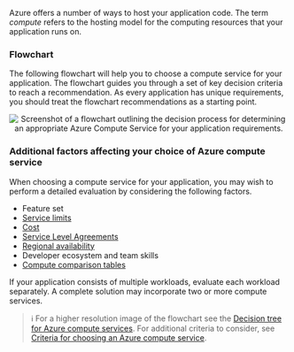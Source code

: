Azure offers a number of ways to host your application code. The term *compute* refers to the hosting model for the computing resources that your application runs on.

### Flowchart

The following flowchart will help you to choose a compute service for your application. The flowchart guides you through a set of key decision criteria to reach a recommendation. As every application has unique requirements, you should treat the flowchart recommendations as a starting point.

<p style="text-align:center;"><img src="../Linked_Image_Files/decisiontree.png" alt="Screenshot of a flowchart outlining the decision process for determining an appropriate Azure Compute Service for your application requirements."></p>

### Additional factors affecting your choice of Azure compute service

When choosing a compute service for your application, you may wish to perform a detailed evaluation by considering the following factors.

- Feature set
- [Service limits](https://docs.microsoft.com/en-us/azure/azure-subscription-service-limits)
- [Cost](https://azure.microsoft.com/pricing/)
- [Service Level Agreements](https://azure.microsoft.com/support/legal/sla/)
- [Regional availability](https://azure.microsoft.com/global-infrastructure/services/)
- Developer ecosystem and team skills
- [Compute comparison tables](https://docs.microsoft.com/en-us/azure/architecture/guide/technology-choices/compute-comparison)

If your application consists of multiple workloads, evaluate each workload separately. A complete solution may incorporate two or more compute services.

> :information_source: For a higher resolution image of the flowchart see the [Decision tree for Azure compute services](https://docs.microsoft.com/en-us/azure/architecture/guide/images/compute-decision-tree.svg). For additional criteria to consider, see [Criteria for choosing an Azure compute service](https://docs.microsoft.com/en-us/azure/architecture/guide/technology-choices/compute-comparison).

